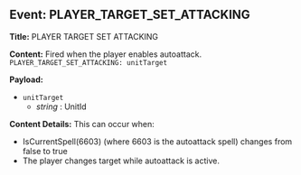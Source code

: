 ## Event: PLAYER_TARGET_SET_ATTACKING

**Title:** PLAYER TARGET SET ATTACKING

**Content:**
Fired when the player enables autoattack.
`PLAYER_TARGET_SET_ATTACKING: unitTarget`

**Payload:**
- `unitTarget`
  - *string* : UnitId

**Content Details:**
This can occur when:
- IsCurrentSpell(6603) (where 6603 is the autoattack spell) changes from false to true
- The player changes target while autoattack is active.